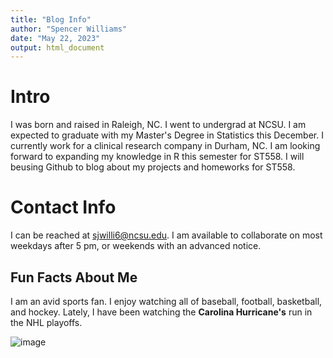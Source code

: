 ```yaml
---
title: "Blog Info"
author: "Spencer Williams"
date: "May 22, 2023"
output: html_document
---
```


# Intro
I was born and raised in Raleigh, NC. I went to undergrad at NCSU. I am expected to graduate with my Master's Degree in Statistics this December. I currently work for a clinical research company in Durham, NC. I am looking forward to expanding my knowledge in R this semester for ST558. I will beusing Github to blog about my projects and homeworks for ST558.

# Contact Info
I can be reached at sjwilli6@ncsu.edu. I am available to collaborate on most weekdays after 5 pm, or weekends with an advanced notice.

## Fun Facts About Me
I am an avid sports fan. I enjoy watching all of baseball, football, basketball, and hockey. Lately, I have been watching the **Carolina Hurricane's** run in the NHL playoffs. 

![image](https://github.com/sjwilli6/spencerwilliams.github.io/assets/98558099/963b5a54-f913-4470-b3b9-0c59885fd34a)

